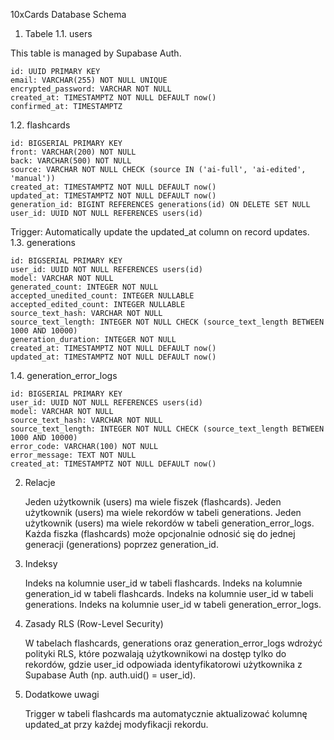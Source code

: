 10xCards Database Schema
1. Tabele
1.1. users

This table is managed by Supabase Auth.

    id: UUID PRIMARY KEY
    email: VARCHAR(255) NOT NULL UNIQUE
    encrypted_password: VARCHAR NOT NULL
    created_at: TIMESTAMPTZ NOT NULL DEFAULT now()
    confirmed_at: TIMESTAMPTZ

1.2. flashcards

    id: BIGSERIAL PRIMARY KEY
    front: VARCHAR(200) NOT NULL
    back: VARCHAR(500) NOT NULL
    source: VARCHAR NOT NULL CHECK (source IN ('ai-full', 'ai-edited', 'manual'))
    created_at: TIMESTAMPTZ NOT NULL DEFAULT now()
    updated_at: TIMESTAMPTZ NOT NULL DEFAULT now()
    generation_id: BIGINT REFERENCES generations(id) ON DELETE SET NULL
    user_id: UUID NOT NULL REFERENCES users(id)

Trigger: Automatically update the updated_at column on record updates.
1.3. generations

    id: BIGSERIAL PRIMARY KEY
    user_id: UUID NOT NULL REFERENCES users(id)
    model: VARCHAR NOT NULL
    generated_count: INTEGER NOT NULL
    accepted_unedited_count: INTEGER NULLABLE
    accepted_edited_count: INTEGER NULLABLE
    source_text_hash: VARCHAR NOT NULL
    source_text_length: INTEGER NOT NULL CHECK (source_text_length BETWEEN 1000 AND 10000)
    generation_duration: INTEGER NOT NULL
    created_at: TIMESTAMPTZ NOT NULL DEFAULT now()
    updated_at: TIMESTAMPTZ NOT NULL DEFAULT now()

1.4. generation_error_logs

    id: BIGSERIAL PRIMARY KEY
    user_id: UUID NOT NULL REFERENCES users(id)
    model: VARCHAR NOT NULL
    source_text_hash: VARCHAR NOT NULL
    source_text_length: INTEGER NOT NULL CHECK (source_text_length BETWEEN 1000 AND 10000)
    error_code: VARCHAR(100) NOT NULL
    error_message: TEXT NOT NULL
    created_at: TIMESTAMPTZ NOT NULL DEFAULT now()

2. Relacje

    Jeden użytkownik (users) ma wiele fiszek (flashcards).
    Jeden użytkownik (users) ma wiele rekordów w tabeli generations.
    Jeden użytkownik (users) ma wiele rekordów w tabeli generation_error_logs.
    Każda fiszka (flashcards) może opcjonalnie odnosić się do jednej generacji (generations) poprzez generation_id.

3. Indeksy

    Indeks na kolumnie user_id w tabeli flashcards.
    Indeks na kolumnie generation_id w tabeli flashcards.
    Indeks na kolumnie user_id w tabeli generations.
    Indeks na kolumnie user_id w tabeli generation_error_logs.

4. Zasady RLS (Row-Level Security)

    W tabelach flashcards, generations oraz generation_error_logs wdrożyć polityki RLS, które pozwalają użytkownikowi na dostęp tylko do rekordów, gdzie user_id odpowiada identyfikatorowi użytkownika z Supabase Auth (np. auth.uid() = user_id).

5. Dodatkowe uwagi

    Trigger w tabeli flashcards ma automatycznie aktualizować kolumnę updated_at przy każdej modyfikacji rekordu.
